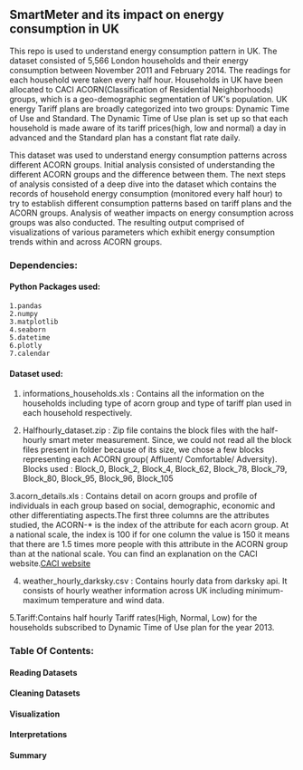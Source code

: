 

## SmartMeter and its impact on energy consumption in UK
<p>This repo is used to understand energy consumption pattern in UK. The dataset consisted of 5,566 London households and their energy consumption between November 2011 and February 2014. The readings for each household were taken every half hour. Households in UK have been allocated to CACI ACORN(Classification of Residential Neighborhoods) groups, which is a geo-demographic segmentation of UK's population. UK energy Tariff plans are broadly categorized into two groups: Dynamic Time of Use and Standard. The Dynamic Time of Use plan is set up so that each household is made aware of its tariff prices(high, low and normal) a day in advanced and the Standard plan has a constant flat rate daily. </p>

<p>This dataset was used to understand energy consumption patterns across different ACORN groups. Initial analysis consisted of understanding the different ACORN groups and the difference between them. The next steps of analysis consisted of a deep dive into the dataset which contains the records of household energy consumption (monitored every half hour) to try to establish different consumption patterns based on tariff plans and the ACORN groups. Analysis of weather impacts on energy consumption across groups was also conducted. The resulting output comprised of visualizations of various parameters which exhibit energy consumption trends  within and across ACORN groups.</p>

### Dependencies:

#### Python Packages used:

	1.pandas
	2.numpy 
	3.matplotlib
	4.seaborn 	
	5.datetime 
	6.plotly
	7.calendar

#### Dataset used:
1. informations_households.xls : Contains all the information on the households including type of acorn group and type of tariff plan used in each household respectively.

2. Halfhourly_dataset.zip : Zip file contains the block files with the half-hourly smart meter measurement. Since, we could not read all the block files present in folder because of its size, we chose a few blocks representing each ACORN group( Affluent/ Comfortable/ Adversity).
Blocks used : Block_0, Block_2, Block_4, Block_62, Block_78, Block_79, Block_80, Block_95, Block_96, Block_105

3.acorn_details.xls : Contains detail on acorn groups and profile of individuals in each group based on social, demographic, economic and other differentiating aspects.The first three columns are the attributes studied, the ACORN-* is the index of the attribute for each acorn group. At a national scale, the index is 100 if for one column the value is 150 it means that there are 1.5 times more people with this attribute in the ACORN group than at the national scale. You can find an explanation on the CACI website.<a href="https://acorn.caci.co.uk/what-is-acorn">CACI website </a>

4. weather_hourly_darksky.csv : Contains hourly data from darksky api. It consists of hourly weather information across UK including minimum-maximum temperature and wind data.

5.Tariff:Contains half hourly Tariff rates(High, Normal, Low) for the households subscribed to Dynamic Time of Use plan for the year 2013.

### Table Of Contents:

#### Reading Datasets

#### Cleaning Datasets

#### Visualization

#### Interpretations 

#### Summary



